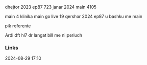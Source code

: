 dhejtor 2023 ep87 723
janar 2024 main 4105

main 4 klinika
main go live 19 qershor 2024
ep87 u bashku me main

pik referente


Ardi
dft hl7 dr langat
bill me ni periudh


### Links


2024-08-29 17:10
